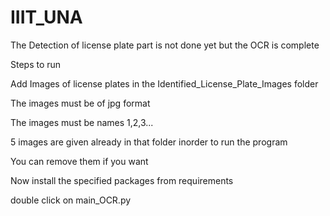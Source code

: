# IIIT_UNA

The Detection of license plate part is not done yet
but the OCR is complete

Steps to run

Add Images of license plates in the Identified_License_Plate_Images folder

The images must be of jpg format 

The images must be names 1,2,3...

5 images are given already in that folder inorder to run the program

You can remove them if you want

Now install the specified packages from requirements

double click on main_OCR.py

###




